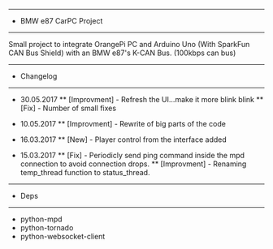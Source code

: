 --------------------------------
* BMW e87 CarPC Project
--------------------------------
 Small project to integrate OrangePi PC and Arduino Uno (With SparkFun CAN Bus Shield)
 with an BMW e87's K-CAN Bus. (100kbps can bus)


--------------------------------
* Changelog
--------------------------------
* 30.05.2017
 ** [Improvment] - Refresh the UI...make it more blink blink
 ** [Fix] - Number of small fixes

* 10.05.2017
 ** [Improvment] - Rewrite of big parts of the code

* 16.03.2017
 ** [New] - Player control from the interface added

* 15.03.2017
 ** [Fix] - Periodicly send ping command inside the mpd connection to avoid connection drops.
 ** [Improvment] - Renaming temp_thread function to status_thread.



--------------------------------
* Deps
--------------------------------
 - python-mpd
 - python-tornado
 - python-websocket-client
